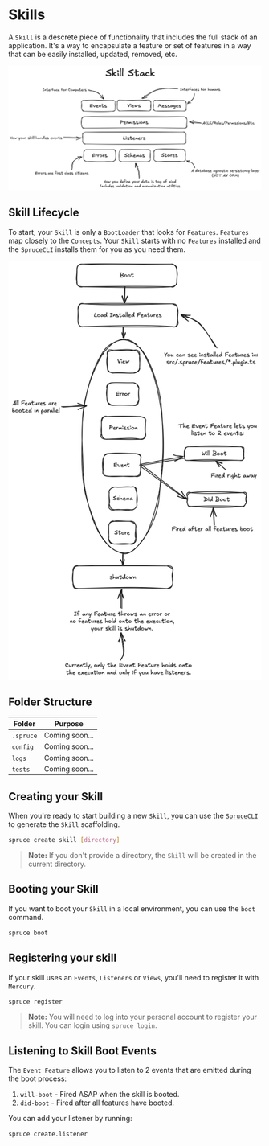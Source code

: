 # Skills

A `Skill` is a descrete piece of functionality that includes the full stack of an application. It's a way to encapsulate a feature or set of features in a way that can be easily installed, updated, removed, etc.

<img src="../../assets/img/concepts/skill_stack.png">

## Skill Lifecycle

To start, your `Skill` is only a `BootLoader` that looks for `Features`. `Features` map closely to the `Concepts`. Your `Skill` starts with no `Features` installed and the `SpruceCLI` installs them for you as you need them.

<img src="../../assets/img/concepts/skill_lifecycle.png">

## Folder Structure

| Folder        | Purpose     |
|---------------|-----------------|
| `.spruce`     | Coming soon...  |
| `config`      | Coming soon...  |
| `logs`        | Coming soon...  |
| `tests`       | Coming soon...  |

## Creating your Skill

When you're ready to start building a new `Skill`, you can use the [`SpruceCLI`](../spruce-cli/) to generate the `Skill` scaffolding. 

```bash
spruce create skill [directory]
``` 

> **Note:** If you don't provide a directory, the `Skill` will be created in the current directory.

## Booting your Skill

If you want to boot your `Skill` in a local environment, you can use the `boot` command.

```bash
spruce boot
```

## Registering your skill

If your skill uses an `Events`, `Listeners` or `Views`, you'll need to register it with `Mercury`.

```bash
spruce register
```

> **Note:** You will need to log into your personal account to register your skill. You can login using `spruce login`.

## Listening to Skill Boot Events

The `Event Feature` allows you to listen to 2 events that are emitted during the boot process:

1. `will-boot` - Fired ASAP when the skill is booted.
2. `did-boot` - Fired after all features have booted.

You can add your listener by running:

```bash
spruce create.listener
```

